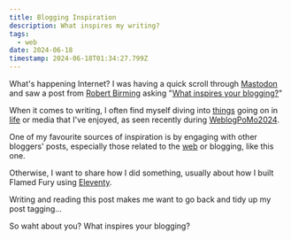 ```yaml
---
title: Blogging Inspiration
description: What inspires my writing?
tags:
  - web
date: 2024-06-18
timestamp: 2024-06-18T01:34:27.799Z
---
```


What's happening Internet? I was having a quick scroll through [Mastodon](https://social.lol/@flamed/) and saw a post from [Robert Birming](https://birming.com/) asking "[What inspires your blogging?](https://birming.com/what-inspires-blogging/)"

When it comes to writing, I often find myself diving into [things](/tags/thoughts/) going on in [life](/tags/life/) or media that I've enjoyed, as seen recently during [WeblogPoMo2024](/tags/weblogpomo2024/).

One of my favourite sources of inspiration is by engaging with other bloggers' posts, especially those related to the [web](/tags/web/) or blogging, like this one.

Otherwise, I want to share how I did something, usually about how I built Flamed Fury using [Eleventy](https://flamedfury.com/tags/eleventy/).

Writing and reading this post makes me want to go back and tidy up my post tagging...

So waht about you? What inspires your blogging?